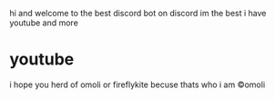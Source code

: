 hi and welcome to the best discord bot on discord im the best
i have youtube and more
# youtube
i hope you herd of omoli or fireflykite becuse thats who i am
©️omoli
